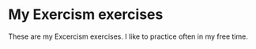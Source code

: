 # My Exercism exercises

These are my Excercism exercises. I like to practice often in my free time.
